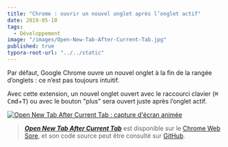 ```yaml
---
title: "Chrome : ouvrir un nouvel onglet après l’onglet actif"
date: 2019-05-10
tags:
  - Développement
image: "/images/Open-New-Tab-After-Current-Tab.jpg"
published: true
typora-root-url: "../../static"
---
```

Par défaut, Google Chrome ouvre un nouvel onglet à la fin de la rangée d’onglets : ce n’est pas toujours intuitif.

Avec cette extension, un nouvel onglet ouvert avec le raccourci clavier (<kbd>⌘ Cmd</kbd>+<kbd>T</kbd>) ou avec le bouton "plus" sera ouvert juste après l’onglet actif.
<!-- break -->

[![Open New Tab After Current Tab : capture d'écran animée](/images/Open-New-Tab-After-Current-Tab.gif)](https://chrome.google.com/webstore/detail/open-new-tab-after-curren/mmcgnaachjapbbchcpjihhgjhpfcnoan)

> [***Open New Tab After Current Tab***](https://github.com/Narno/Open-New-Tab-After-Current-Tab#open-new-tab-after-current-tab) est disponible sur le [Chrome Web Sore](https://chrome.google.com/webstore/detail/open-new-tab-after-curren/mmcgnaachjapbbchcpjihhgjhpfcnoan), et son code source peut être consulté sur [GitHub](https://github.com/Narno/Open-New-Tab-After-Current-Tab).